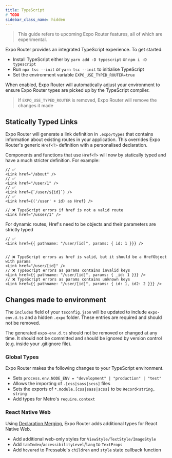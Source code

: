 ```yaml
---
title: TypeScript
# TODO
sidebar_class_name: hidden
---
```


> This guide refers to upcoming Expo Router features, all of which are experimental.

Expo Router provides an integrated TypeScript experience. To get started:

- Install TypeScript either by `yarn add -D typescript` or `npm i -D typescript`
- Run `npx tsc --init` or `yarn tsc --init` to initialise TypeScript
- Set the environment variable `EXPO_USE_TYPED_ROUTER=true`

When enabled, Expo Router will automatically adjust your environment to ensure Expo Router types are picked up by the TypeScript compiler.

> If `EXPO_USE_TYPED_ROUTER` is removed, Expo Router will remove the changes it made

## Statically Typed Links

Expo Router will generate a link definition in `.expo/types` that contains information about existing routes in your application. This overrides Expo Router's generic `Href<T>` definition with a personalised declaration.

Components and functions that use `Href<T>` will now by statically typed and have a much stricter definition. For example:

```
// ✅
<Link href="/about" />
// ✅
<Link href="/user/1" />
// ✅
<Link href={`/user/${id}`} />
// ✅
<Link href={('/user' + id) as Href} />

// ❌ TypeScript errors if href is not a valid route
<Link href="/usser/1" />
```

For dynamic routes, Href's need to be objects and their parameters are strictly typed

```
// ✅
<Link href={{ pathname: "/user/[id]", params: { id: 1 }}} />


// ❌ TypeScript errors as href is valid, but it should be a HrefObject with params
<Link href="/user/[id]" />
// ❌ TypeScript errors as params contains invalid keys
<Link href={{ pathname: "/user/[id]", params: { _id: 1 }}} />
// ❌ TypeScript errors as params contains unknown keys
<Link href={{ pathname: "/user/[id]", params: { id: 1, id2: 2 }}} />
```

## Changes made to environment

The `includes` field of your `tsconfig.json` will be updated to include `expo-env.d.ts` and a hidden `.expo` folder. These entries are required and should not be removed.

The generated `expo-env.d.ts` should not be removed or changed at any time. It should not be committed and should be ignored by version control (e.g. inside your .gitignore file).

### Global Types

Expo Router makes the following changes to your TypeScript environment.

- Sets `process.env.NODE_ENV = "development" | "production" | "test"`
- Allows the importing of `.[css|sass|scss]` files
- Sets the exports of `*.module.[css|sass|scss]` to be `Record<string, string`
- Add types for Metro's `require.context`

### React Native Web

Using [Declaration Merging](https://www.typescriptlang.org/docs/handbook/declaration-merging.html), Expo Router adds additional types for React Native Web.

- Add additional web-only styles for `ViewStyle/TextStyle/ImageStyle`
- Add `tabIndex`/`accessibilityLevel`/`lang` to `TextProps`
- Add `hovered` to Pressable's `children` and `style` state callback function
